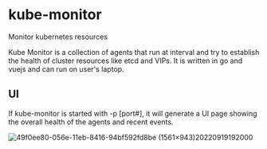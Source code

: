 # kube-monitor
Monitor kubernetes resources


Kube Monitor is a collection of agents that run at interval and try to establish the health of cluster resources like etcd and VIPs.
It is written in go and vuejs and can run on user's laptop.


## UI

If kube-monitor is started with -p [port#], it will generate a UI page showing the overall health of the agents and recent events.

![49f0ee80-056e-11eb-8416-94bf592fd8be (1561×943)20220919192000](https://user-images.githubusercontent.com/10535265/191146848-5bf35bc0-25c9-406a-b5be-8dcede7c51d7.png)
